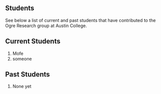## Students

See below a list of current and past students that have contributed to the Ogre Research group at Austin College.

## Current Students

1. Mofe
2. someone

## Past Students

1. None yet